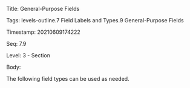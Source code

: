Title:  General-Purpose Fields

Tags:   levels-outline.7 Field Labels and Types.9 General-Purpose Fields

Timestamp: 20210609174222

Seq:    7.9

Level:  3 - Section

Body: 

The following field types can be used as needed.

